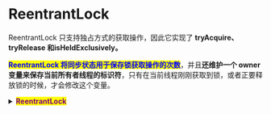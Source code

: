 # ReentrantLock

ReentrantLock 只支持独占方式的获取操作，因此它实现了 **tryAcquire、tryRelease 和isHeldExclusively。**

<mark style="color:blue;">**ReentrantLock 将同步状态用于保存锁获取操作的次数**</mark>，并且**还维护一个 owner 变量来保存当前所有者线程的标识符**，只有在当前线程刚刚获取到锁，或者正要释放锁的时候，才会修改这个变量。

<details>

<summary><mark style="color:purple;"><strong>ReentrantLock</strong></mark></summary>

```java
  protected final boolean tryAcquire(int acquires) {
        final Thread current = Thread.currentThread();
        int c = getState();
        if (c == 0) {
            if (compareAndSetState(0, acquires)) {
                setExclusiveOwnerThread(current);
                return true;
            }
        }
        else if (current == getExclusiveOwnerThread()) {
            int nextc = c + acquires;
            if (nextc < 0) // overflow
                throw new Error("Maximum lock count exceeded");
            setState(nextc);
            return true;
        }
        return false;
    }

    protected final boolean tryRelease(int releases) {
        int c = getState() - releases;
        if (Thread.currentThread() != getExclusiveOwnerThread())
            throw new IllegalMonitorStateException();
        boolean free = false;
        if (c == 0) {
            free = true;
            setExclusiveOwnerThread(null);
        }
        setState(c);
        return free;
    }

    protected final boolean isHeldExclusively() {
        // While we must in general read state before owner,
        // we don't need to do so to check if current thread is owner
        return getExclusiveOwnerThread() == Thread.currentThread();
    }
```

</details>
